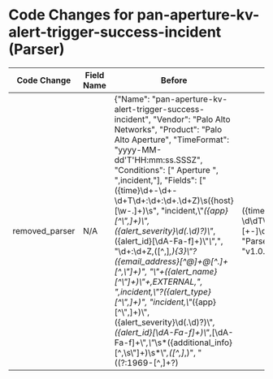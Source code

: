 # Code Changes for pan-aperture-kv-alert-trigger-success-incident (Parser)

| Code Change | Field Name | Before | After |
|-------------|------------|--------|-------|
| removed_parser | N/A | {"Name": "pan-aperture-kv-alert-trigger-success-incident", "Vendor": "Palo Alto Networks", "Product": "Palo Alto Aperture", "TimeFormat": "yyyy-MM-dd'T'HH:mm:ss.SSSZ", "Conditions": [" Aperture ", ",incident,"], "Fields": ["({time}\d+-\d+-\d+T\d+:\d+:\d+\.\d+Z)\s({host}[\w\-.]+)\s", "incident,\\"*({app}[^\\",]+)\\",({alert_severity}\d(\.\d)?)\\"*,({alert_id}[\dA-Fa-f]+)\\"*\\"*,", "\d+:\d+Z,([^,]*,){3}\\"?({email_address}[^@]+@[^\.]+[^,\\"]+)", "\\"+({alert_name}[^\\"]+)\\"+,EXTERNAL,", ",incident,\\"?({alert_type}[^\\",]+)", "incident,\\"*({app}[^\\",]+)\\",({alert_severity}\d(\.\d)?)\\"*,({alert_id}[\dA-Fa-f]+)\\"*,[\dA-Fa-f]+\\"*,\\"*\s*({additional_info}[^,\s\\"]+)\s*\\"*,([^,]*,)", "((?:1969-[^,]+?)|({time}\d\d\d\d-\d\d-\d\dT\d\d:\d\d:\d\d\.\d+[\+-]\d+:\d+))"], "ParserVersion": "v1.0.0"} | N/A |